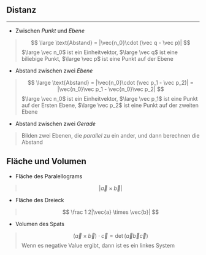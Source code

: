 ## Distanz
----------

* Zwischen *Punkt* und *Ebene*

> $$ \large \text{Abstand} = |\vec{n_0}\cdot (\vec q - \vec p)| $$
> $\large \vec n_0$ ist ein Einheitvektor, $\large \vec q$ ist eine biliebige Punkt, $\large \vec p$ ist eine Punkt auf der Ebene

* Abstand zwischen zwei *Ebene*

> $$ \large \text{Abstand} = |\vec{n_0}\cdot (\vec p_1 - \vec p_2)| = |\vec{n_0}\vec p_1 - \vec{n_0}\vec p_2| $$
> $\large \vec n_0$ ist ein Einheitvektor, $\large \vec p_1$ ist eine Punkt auf der Ersten Ebene, $\large \vec p_2$ ist eine Punkt auf der zweiten Ebene

* Abstand zwischen zwei *Gerade*

> Bilden zwei Ebenen, die *parallel* zu ein ander, und dann berechnen die Abstand

## Fläche und Volumen

* Fläche des Paralellograms

> $$ |\vec{a} \times \vec{b}| $$

* Fläche des Dreieck

> $$ \frac 1 2|\vec{a} \times \vec{b}| $$

* Volumen des Spats
> $$ (\vec a \times \vec b) \cdot \vec c  = \det (\vec a \vec b \vec c)$$
> Wenn es negative Value ergibt, dann ist es ein linkes System
